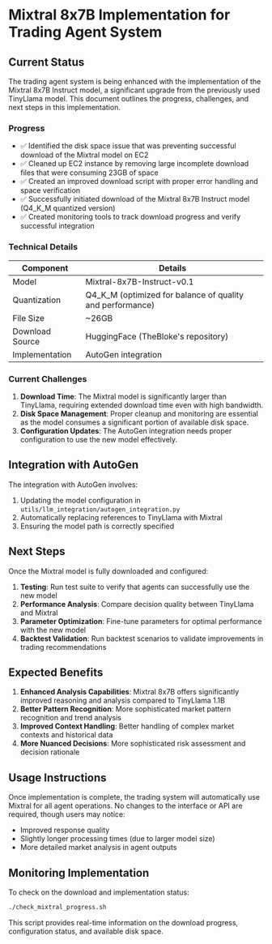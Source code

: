 # Mixtral 8x7B Implementation for Trading Agent System

## Current Status

The trading agent system is being enhanced with the implementation of the Mixtral 8x7B Instruct model, a significant upgrade from the previously used TinyLlama model. This document outlines the progress, challenges, and next steps in this implementation.

### Progress

- ✅ Identified the disk space issue that was preventing successful download of the Mixtral model on EC2
- ✅ Cleaned up EC2 instance by removing large incomplete download files that were consuming 23GB of space
- ✅ Created an improved download script with proper error handling and space verification
- ✅ Successfully initiated download of the Mixtral 8x7B Instruct model (Q4_K_M quantized version)
- ✅ Created monitoring tools to track download progress and verify successful integration

### Technical Details

| Component | Details |
|-----------|---------|
| Model | Mixtral-8x7B-Instruct-v0.1 |
| Quantization | Q4_K_M (optimized for balance of quality and performance) |
| File Size | ~26GB |
| Download Source | HuggingFace (TheBloke's repository) |
| Implementation | AutoGen integration |

### Current Challenges

1. **Download Time**: The Mixtral model is significantly larger than TinyLlama, requiring extended download time even with high bandwidth.
2. **Disk Space Management**: Proper cleanup and monitoring are essential as the model consumes a significant portion of available disk space.
3. **Configuration Updates**: The AutoGen integration needs proper configuration to use the new model effectively.

## Integration with AutoGen

The integration with AutoGen involves:

1. Updating the model configuration in `utils/llm_integration/autogen_integration.py`
2. Automatically replacing references to TinyLlama with Mixtral
3. Ensuring the model path is correctly specified

## Next Steps

Once the Mixtral model is fully downloaded and configured:

1. **Testing**: Run test suite to verify that agents can successfully use the new model
2. **Performance Analysis**: Compare decision quality between TinyLlama and Mixtral
3. **Parameter Optimization**: Fine-tune parameters for optimal performance with the new model
4. **Backtest Validation**: Run backtest scenarios to validate improvements in trading recommendations

## Expected Benefits

1. **Enhanced Analysis Capabilities**: Mixtral 8x7B offers significantly improved reasoning and analysis compared to TinyLlama 1.1B
2. **Better Pattern Recognition**: More sophisticated market pattern recognition and trend analysis
3. **Improved Context Handling**: Better handling of complex market contexts and historical data
4. **More Nuanced Decisions**: More sophisticated risk assessment and decision rationale

## Usage Instructions

Once implementation is complete, the trading system will automatically use Mixtral for all agent operations. No changes to the interface or API are required, though users may notice:

- Improved response quality
- Slightly longer processing times (due to larger model size)
- More detailed market analysis in agent outputs

## Monitoring Implementation

To check on the download and implementation status:

```bash
./check_mixtral_progress.sh
```

This script provides real-time information on the download progress, configuration status, and available disk space.

